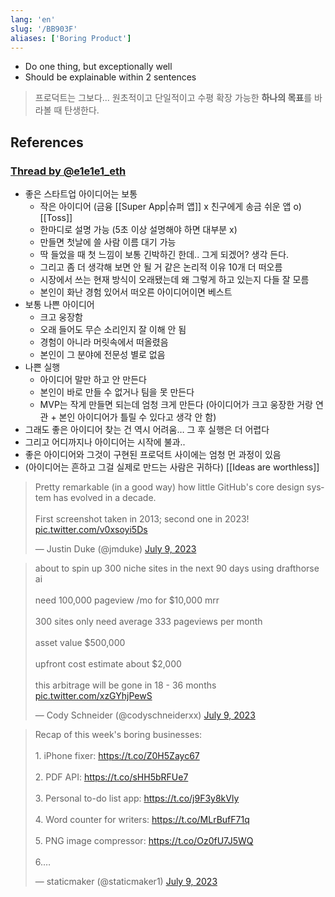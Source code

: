 ```yaml
---
lang: 'en'
slug: '/BB903F'
aliases: ['Boring Product']
---
```


- Do one thing, but exceptionally well
- Should be explainable within 2 sentences

> 프로덕트는 그보다...
> 원초적이고 단일적이고 수평 확장 가능한 **하나의 목표**를 바라볼 때 탄생한다.

## References

### [Thread by @e1e1e1_eth](https://threadreaderapp.com/thread/1555809375712792576.html)

- 좋은 스타트업 아이디어는 보통
  - 작은 아이디어 (금융 [[Super App|슈퍼 앱]] x 친구에게 송금 쉬운 앱 o) [[Toss]]
  - 한마디로 설명 가능 (5초 이상 설명해야 하면 대부분 x)
  - 만들면 첫날에 쓸 사람 이름 대기 가능
  - 딱 들었을 때 첫 느낌이 보통 긴박하긴 한데.. 그게 되겠어? 생각 든다.
  - 그리고 좀 더 생각해 보면 안 될 거 같은 논리적 이유 10개 더 떠오름
  - 시장에서 쓰는 현재 방식이 오래됐는데 왜 그렇게 하고 있는지 다들 잘 모름
  - 본인이 화난 경험 있어서 떠오른 아이디어이면 베스트
- 보통 나쁜 아이디어
  - 크고 웅장함
  - 오래 들어도 무슨 소리인지 잘 이해 안 됨
  - 경험이 아니라 머릿속에서 떠올렸음
  - 본인이 그 분야에 전문성 별로 없음
- 나쁜 실행
  - 아이디어 말만 하고 안 만든다
  - 본인이 바로 만들 수 없거나 팀을 못 만든다
  - MVP는 작게 만들면 되는데 엄청 크게 만든다 (아이디어가 크고 웅장한 거랑 연관 + 본인 아이디어가 틀릴 수 있다고 생각 안 함)
- 그래도 좋은 아이디어 찾는 건 역시 어려움… 그 후 실행은 더 어렵다
- 그리고 어디까지나 아이디어는 시작에 불과..
- 좋은 아이디어와 그것이 구현된 프로덕트 사이에는 엄청 먼 과정이 있음
- (아이디어는 흔하고 그걸 실제로 만드는 사람은 귀하다) [[Ideas are worthless]]

<blockquote class="twitter-tweet"><p lang="en" dir="ltr">Pretty remarkable (in a good way) how little GitHub&#39;s core design system has evolved in a decade.<br/><br/>First screenshot taken in 2013; second one in 2023! <a href="https://t.co/v0xsoyi5Ds">pic.twitter.com/v0xsoyi5Ds</a></p>&mdash; Justin Duke (@jmduke) <a href="https://twitter.com/jmduke/status/1678071544751464448?ref_src=twsrc%5Etfw">July 9, 2023</a></blockquote>

<blockquote class="twitter-tweet"><p lang="en" dir="ltr">about to spin up 300 niche sites in the next 90 days using drafthorse ai<br/><br/>need 100,000 pageview /mo for $10,000 mrr<br/><br/>300 sites only need average 333 pageviews per month<br/><br/>asset value $500,000<br/><br/>upfront cost estimate about $2,000<br/><br/>this arbitrage will be gone in 18 - 36 months <a href="https://t.co/xzGYhjPewS">pic.twitter.com/xzGYhjPewS</a></p>&mdash; Cody Schneider (@codyschneiderxx) <a href="https://twitter.com/codyschneiderxx/status/1678056676807659521?ref_src=twsrc%5Etfw">July 9, 2023</a></blockquote>

<blockquote class="twitter-tweet"><p lang="en" dir="ltr">Recap of this week&#39;s boring businesses:<br/><br/>1. iPhone fixer: <a href="https://t.co/Z0H5Zayc67">https://t.co/Z0H5Zayc67</a><br/><br/>2. PDF API: <a href="https://t.co/sHH5bRFUe7">https://t.co/sHH5bRFUe7</a><br/><br/>3. Personal to-do list app: <a href="https://t.co/j9F3y8kVly">https://t.co/j9F3y8kVly</a><br/><br/>4. Word counter for writers: <a href="https://t.co/MLrBufF71q">https://t.co/MLrBufF71q</a><br/><br/>5. PNG image compressor: <a href="https://t.co/Oz0fU7J5WQ">https://t.co/Oz0fU7J5WQ</a><br/><br/>6.…</p>&mdash; staticmaker (@staticmaker1) <a href="https://twitter.com/staticmaker1/status/1677869159294844928?ref_src=twsrc%5Etfw">July 9, 2023</a></blockquote>
